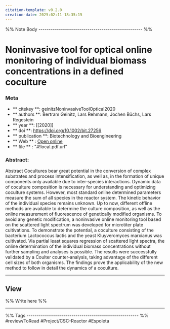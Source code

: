 ```yaml
---
citation-template: v0.2.0
creation-date: 2025:02:11-18:35:15
---
```


%% Note Body --------------------------------------------------- %%
# Noninvasive tool for optical online monitoring of individual biomass concentrations in a defined coculture

### Meta
- ** citekey **: geinitzNoninvasiveToolOptical2020
- ** authors **: Bertram Geinitz, Lars Rehmann, Jochen Büchs, Lars Regestein
- ** year **: [[2020]]
- ** doi **: https://doi.org/10.1002/bit.27256
- ** publication **: Biotechnology and Bioengineering
- ** Web ** : [Open online](https://onlinelibrary.wiley.com/doi/10.1002/bit.27256)
- ** file ** : "#!local.pdf.url"

### Abstract:
Abstract Cocultures bear great potential in the conversion of complex substrates and process intensification, as well as, in the formation of unique components only available due to inter‐species interactions. Dynamic data of coculture composition is necessary for understanding and optimizing coculture systems. However, most standard online determined parameters measure the sum of all species in the reactor system. The kinetic behavior of the individual species remains unknown. Up to now, different offline methods are available to determine the culture composition, as well as the online measurement of fluorescence of genetically modified organisms. To avoid any genetic modification, a noninvasive online monitoring tool based on the scattered light spectrum was developed for microtiter plate cultivations. To demonstrate the potential, a coculture consisting of the bacterium Lactococcus lactis and the yeast Kluyveromyces marxianus was cultivated. Via partial least squares regression of scattered light spectra, the online determination of the individual biomass concentrations without further sampling and analyses is possible. The results were successfully validated by a Coulter counter‐analysis, taking advantage of the different cell sizes of both organisms. The findings prove the applicability of the new method to follow in detail the dynamics of a coculture.

___

## View

%% Write here %%





___
%% Tags  ------------------------------------------------------- %%
#review/ToRead
#Project/CSC-Reactor 
#Espoleta